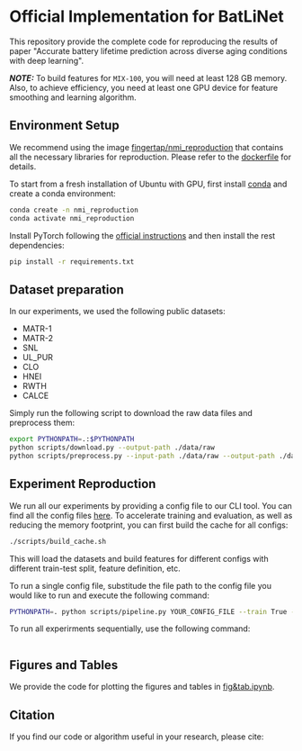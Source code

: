 # Official Implementation for BatLiNet

This repository provide the complete code for reproducing the results of paper "Accurate battery lifetime prediction across diverse aging conditions with deep learning".

**_NOTE:_** To build features for `MIX-100`, you will need at least 128 GB memory. Also, to achieve efficiency, you need at least one GPU device for feature smoothing and learning algorithm.

## Environment Setup

We recommend using the image [fingertap/nmi_reproduction](#) that contains all the necessary libraries for reproduction. Please refer to the [dockerfile](Dockerfile) for details.

To start from a fresh installation of Ubuntu with GPU, first install [conda](#) and create a conda environment:

```bash
conda create -n nmi_reproduction
conda activate nmi_reproduction
```

Install PyTorch following the [official instructions](#) and then install the rest dependencies:

```bash
pip install -r requirements.txt
```

## Dataset preparation

In our experiments, we used the following public datasets:

- MATR-1
- MATR-2
- SNL
- UL_PUR
- CLO
- HNEI
- RWTH
- CALCE

Simply run the following script to download the raw data files and preprocess them:

```bash
export PYTHONPATH=.:$PYTHONPATH
python scripts/download.py --output-path ./data/raw
python scripts/preprocess.py --input-path ./data/raw --output-path ./data/processed
```

## Experiment Reproduction

We run all our experiments by providing a config file to our CLI tool. You can find all the config files [here](configs/). To accelerate training and evaluation, as well as reducing the memory footprint, you can first build the cache for all configs:

```bash
./scripts/build_cache.sh
```

This will load the datasets and build features for different configs with different train-test split, feature definition, etc.

To run a single config file, substitude the file path to the config file you would like to run and execute the following command:

```bash
PYTHONPATH=. python scripts/pipeline.py YOUR_CONFIG_FILE --train True --evaluate True
```

To run all experirments sequentially, use the following command:

```bash
```

## Figures and Tables

We provide the code for plotting the figures and tables in [fig&tab.ipynb](fig&tab.ipynb).

## Citation

If you find our code or algorithm useful in your research, please cite:

```bibtext
```